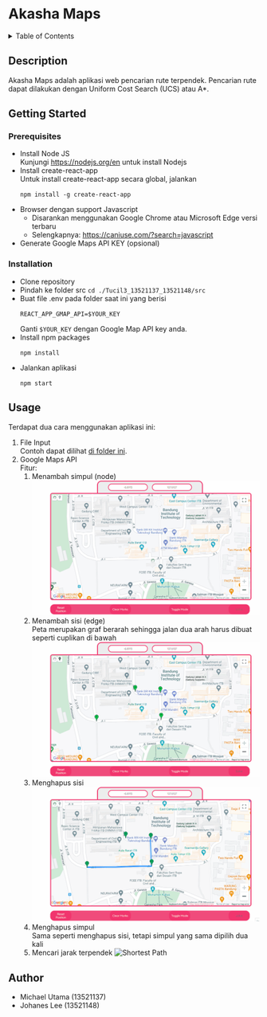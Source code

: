 # Akasha Maps

<details>
  <summary>Table of Contents</summary>
  <ol>
    <li>
      <a href="#description">Description</a>
    </li>
    <li>
      <a href="#getting-started">Getting Started</a>
      <ul>
        <li><a href="#prerequisites">Prerequisites</a></li>
        <li><a href="#installation">Installation</a></li>
      </ul>
    </li>
    <li><a href="#usage">Usage</a></li>
    <li><a href="#author">Author</a></li>
  </ol>
</details>

## Description
Akasha Maps adalah aplikasi web pencarian rute terpendek. Pencarian rute dapat dilakukan dengan Uniform Cost Search (UCS) atau A*.

## Getting Started
### Prerequisites
- Install Node JS \
Kunjungi https://nodejs.org/en untuk install Nodejs
- Install create-react-app \
Untuk install create-react-app secara global, jalankan
    ```
    npm install -g create-react-app
    ```
- Browser dengan support Javascript
    - Disarankan menggunakan Google Chrome atau Microsoft Edge versi terbaru
    - Selengkapnya: https://caniuse.com/?search=javascript
- Generate Google Maps API KEY (opsional)

### Installation
- Clone repository
- Pindah ke folder src `cd ./Tucil3_13521137_13521148/src`
- Buat file .env pada folder saat ini yang berisi 
    ```
    REACT_APP_GMAP_API=$YOUR_KEY
    ```
    Ganti `$YOUR_KEY` dengan Google Map API key anda.
- Install npm packages
    ```
    npm install
    ```
- Jalankan aplikasi
    ```
    npm start
    ```

## Usage
Terdapat dua cara menggunakan aplikasi ini:
1. File Input \
Contoh dapat dilihat [di folder ini](test/test5). 
2. Google Maps API \
Fitur: 
    1. Menambah simpul (node)
    ![Add Marker to Map](img/AddMarker.gif)
    2. Menambah sisi (edge) \
    Peta merupakan graf berarah sehingga jalan dua arah harus dibuat seperti cuplikan di bawah
    ![Add Path to Map](img/AddPath.gif)
    3. Menghapus sisi
    ![Remove Path](img/RemovePath.gif)
    4. Menghapus simpul \
    Sama seperti menghapus sisi, tetapi simpul yang sama dipilih dua kali
    5. Mencari jarak terpendek
    ![Shortest Path](img/PathFinding.gif) 

## Author
- Michael Utama (13521137)
- Johanes Lee (13521148)

